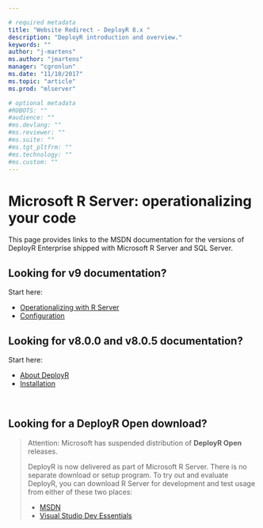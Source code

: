 ```yaml
---

# required metadata
title: "Website Redirect - DeployR 8.x "
description: "DeployR introduction and overview."
keywords: ""
author: "j-martens"
ms.author: "jmartens"
manager: "cgronlun"
ms.date: "11/10/2017"
ms.topic: "article"
ms.prod: "mlserver"

# optional metadata
#ROBOTS: ""
#audience: ""
#ms.devlang: ""
#ms.reviewer: ""
#ms.suite: ""
#ms.tgt_pltfrm: ""
#ms.technology: ""
#ms.custom: ""
---
```


# Microsoft R Server: operationalizing your code

This page provides links to the MSDN documentation for the versions of DeployR Enterprise shipped with Microsoft R Server and SQL Server.

## Looking for v9 documentation?

Start here:

+ [Operationalizing with R Server](https://msdn.microsoft.com/microsoft-r/operationalize/about)
+ [Configuration](https://msdn.microsoft.com/microsoft-r/operationalize/configuration-initial)


## Looking for v8.0.0 and v8.0.5 documentation?

Start here:
+ [About DeployR](https://msdn.microsoft.com/microsoft-r/deployr-about)
+ [Installation](https://msdn.microsoft.com/microsoft-r/deployr-installation)

<br>

## Looking for a DeployR Open download?

>Attention: Microsoft has suspended distribution of **DeployR Open** releases. 
>
>DeployR is now delivered as part of Microsoft R Server. There is no separate download or setup program.
>To try out and evaluate DeployR, you can download R Server for development and test usage from either of these two places:
> - [MSDN](http://aka.ms/rserver/linux/download) 
> - [Visual Studio Dev Essentials](https://www.visualstudio.com/dev-essentials/)
